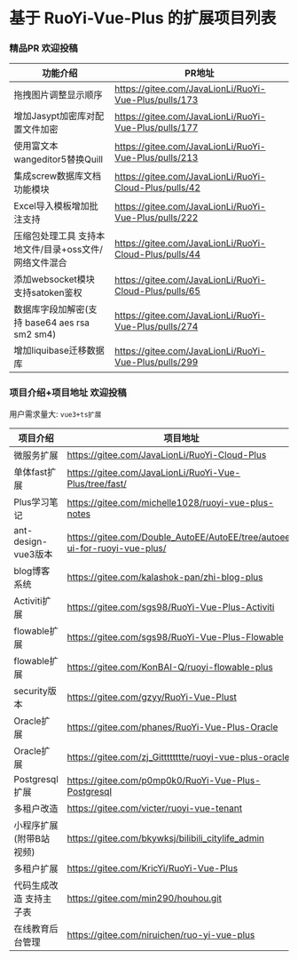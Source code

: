 # 基于 RuoYi-Vue-Plus 的扩展项目列表

### 精品PR 欢迎投稿
| 功能介绍 | PR地址 |
|---|---|
| 拖拽图片调整显示顺序 | https://gitee.com/JavaLionLi/RuoYi-Vue-Plus/pulls/173 |
| 增加Jasypt加密库对配置文件加密 | https://gitee.com/JavaLionLi/RuoYi-Vue-Plus/pulls/177 |
| 使用富文本wangeditor5替换Quill  | https://gitee.com/JavaLionLi/RuoYi-Vue-Plus/pulls/213 |
| 集成screw数据库文档功能模块  | https://gitee.com/JavaLionLi/RuoYi-Cloud-Plus/pulls/42 |
| Excel导入模板增加批注支持  | https://gitee.com/JavaLionLi/RuoYi-Vue-Plus/pulls/222 |
| 压缩包处理工具 支持本地文件/目录+oss文件/网络文件混合  | https://gitee.com/JavaLionLi/RuoYi-Cloud-Plus/pulls/44 |
| 添加websocket模块 支持satoken鉴权 | https://gitee.com/JavaLionLi/RuoYi-Cloud-Plus/pulls/65 |
| 数据库字段加解密(支持 base64 aes rsa sm2 sm4) | https://gitee.com/JavaLionLi/RuoYi-Vue-Plus/pulls/274 |
| 增加liquibase迁移数据库 | https://gitee.com/JavaLionLi/RuoYi-Vue-Plus/pulls/299 |


### 项目介绍+项目地址 欢迎投稿

用户需求量大: `vue3+ts扩展`

| 项目介绍 | 项目地址 |
|---|---|
| 微服务扩展 | https://gitee.com/JavaLionLi/RuoYi-Cloud-Plus |
| 单体fast扩展 | https://gitee.com/JavaLionLi/RuoYi-Vue-Plus/tree/fast/ |
| Plus学习笔记 | https://gitee.com/michelle1028/ruoyi-vue-plus-notes |
| ant-design-vue3版本 | https://gitee.com/Double_AutoEE/AutoEE/tree/autoee-ui-for-ruoyi-vue-plus/ |
| blog博客系统 | https://gitee.com/kalashok-pan/zhi-blog-plus |
| Activiti扩展 | https://gitee.com/sgs98/RuoYi-Vue-Plus-Activiti |
| flowable扩展 | https://gitee.com/sgs98/RuoYi-Vue-Plus-Flowable |
| flowable扩展 | https://gitee.com/KonBAI-Q/ruoyi-flowable-plus |
| security版本 | https://gitee.com/gzyy/RuoYi-Vue-Plust |
| Oracle扩展 | https://gitee.com/phanes/RuoYi-Vue-Plus-Oracle |
| Oracle扩展 | https://gitee.com/zj_Gitttttttte/ruoyi-vue-plus-oracle |
| Postgresql扩展 | https://gitee.com/p0mp0k0/RuoYi-Vue-Plus-Postgresql |
| 多租户改造 | https://gitee.com/victer/ruoyi-vue-tenant |
| 小程序扩展(附带B站视频) | https://gitee.com/bkywksj/bilibili_citylife_admin |
| 多租户扩展 | https://gitee.com/KricYi/RuoYi-Vue-Plus |
| 代码生成改造 支持主子表 | https://gitee.com/min290/houhou.git |
| 在线教育后台管理 | https://gitee.com/niruichen/ruo-yi-vue-plus |